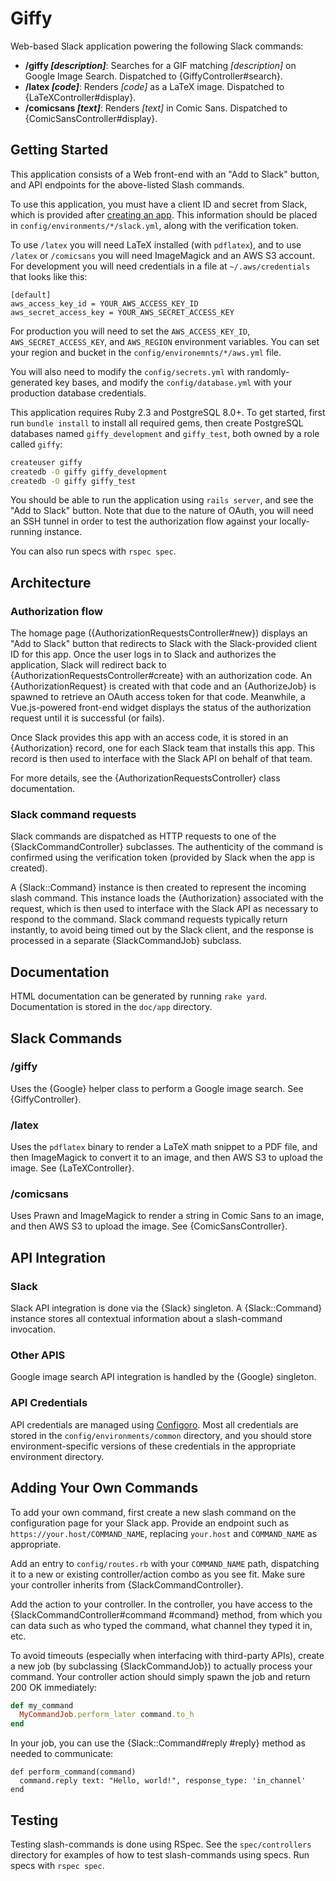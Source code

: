 Giffy
=====

Web-based Slack application powering the following Slack commands:

* **/giffy _[description]_**: Searches for a GIF matching _[description]_ on
  Google Image Search. Dispatched to {GiffyController#search}.
* **/latex _[code]_**: Renders _[code]_ as a LaTeX image. Dispatched to
  {LaTeXController#display}.
* **/comicsans _[text]_**: Renders _[text]_ in Comic Sans. Dispatched to
  {ComicSansController#display}.

Getting Started
---------------

This application consists of a Web front-end with an "Add to Slack" button, and
API endpoints for the above-listed Slash commands.

To use this application, you must have a client ID and secret from Slack, which
is provided after [creating an app](https://api.slack.com/apps?new_app=1). This
information should be placed in `config/environments/*/slack.yml`, along with
the verification token.

To use `/latex` you will need LaTeX installed (with `pdflatex`), and to use
`/latex` or `/comicsans` you will need ImageMagick and an AWS S3 account. For
development you will need credentials in a file at `~/.aws/credentials` that
looks like this:

````
[default]
aws_access_key_id = YOUR_AWS_ACCESS_KEY_ID
aws_secret_access_key = YOUR_AWS_SECRET_ACCESS_KEY
````

For production you will need to set the `AWS_ACCESS_KEY_ID`,
`AWS_SECRET_ACCESS_KEY`, and `AWS_REGION` environment variables. You can set
your region and bucket in the `config/environemnts/*/aws.yml` file.

You will also need to modify the `config/secrets.yml` with randomly-generated
key bases, and modify the `config/database.yml` with your production database
credentials.

This application requires Ruby 2.3 and PostgreSQL 8.0+. To get started, first
run `bundle install` to install all required gems, then create PostgreSQL
databases named `giffy_development` and `giffy_test`, both owned by a role
called `giffy`:

```` sh
createuser giffy
createdb -O giffy giffy_development
createdb -O giffy giffy_test
````

You should be able to run the application using `rails server`, and see the
"Add to Slack" button. Note that due to the nature of OAuth, you will need an
SSH tunnel in order to test the authorization flow against your locally-running
instance.

You can also run specs with `rspec spec`.

Architecture
------------

### Authorization flow

The homage page ({AuthorizationRequestsController#new}) displays an "Add to
Slack" button that redirects to Slack with the Slack-provided client ID for this
app. Once the user logs in to Slack and authorizes the application, Slack will
redirect back to {AuthorizationRequestsController#create} with an authorization
code. An {AuthorizationRequest} is created with that code and an {AuthorizeJob}
is spawned to retrieve an OAuth access token for that code. Meanwhile, a
Vue.js-powered front-end widget displays the status of the authorization request
until it is successful (or fails).

Once Slack provides this app with an access code, it is stored in an
{Authorization} record, one for each Slack team that installs this app. This
record is then used to interface with the Slack API on behalf of that team.

For more details, see the {AuthorizationRequestsController} class documentation.

### Slack command requests

Slack commands are dispatched as HTTP requests to one of the
{SlackCommandController} subclasses. The authenticity of the command is
confirmed using the verification token (provided by Slack when the app is
created).

A {Slack::Command} instance is then created to represent the incoming slash
command. This instance loads the {Authorization} associated with the request,
which is then used to interface with the Slack API as necessary to respond to
the command. Slack command requests typically return instantly, to avoid being
timed out by the Slack client, and the response is processed in a separate
{SlackCommandJob} subclass.

Documentation
-------------

HTML documentation can be generated by running `rake yard`. Documentation is
stored in the `doc/app` directory.

Slack Commands
--------------

### /giffy

Uses the {Google} helper class to perform a Google image search. See
{GiffyController}.

### /latex

Uses the `pdflatex` binary to render a LaTeX math snippet to a PDF file, and
then ImageMagick to convert it to an image, and then AWS S3 to upload the image.
See {LaTeXController}.

### /comicsans

Uses Prawn and ImageMagick to render a string in Comic Sans to an image, and
then AWS S3 to upload the image. See {ComicSansController}.

API Integration
---------------

### Slack

Slack API integration is done via the {Slack} singleton. A {Slack::Command}
instance stores all contextual information about a slash-command invocation.

### Other APIS

Google image search API integration is handled by the {Google} singleton.

### API Credentials

API credentials are managed using
[Configoro](https://github.com/RISCfuture/Configoro). Most all credentials are
stored in the `config/environments/common` directory, and you should store
environment-specific versions of these credentials in the appropriate
environment directory.

Adding Your Own Commands
------------------------

To add your own command, first create a new slash command on the configuration
page for your Slack app. Provide an endpoint such as
`https://your.host/COMMAND_NAME`, replacing `your.host` and `COMMAND_NAME` as
appropriate.

Add an entry to `config/routes.rb` with your `COMMAND_NAME` path, dispatching it
to a new or existing controller/action combo as you see fit. Make sure your
controller inherits from {SlackCommandController}.

Add the action to your controller. In the controller, you have access to the
{SlackCommandController#command #command} method, from which you can data such
as who typed the command, what channel they typed it in, etc.

To avoid timeouts (especially when interfacing with third-party APIs), create a
new job (by subclassing {SlackCommandJob}) to actually process your command.
Your controller action should simply spawn the job and return 200 OK
immediately:

```` ruby
def my_command
  MyCommandJob.perform_later command.to_h
end
````

In your job, you can use the {Slack::Command#reply #reply} method as needed to
communicate:

````
def perform_command(command)
  command.reply text: "Hello, world!", response_type: 'in_channel'
end
````

Testing
-------

Testing slash-commands is done using RSpec. See the `spec/controllers`
directory for examples of how to test slash-commands using specs. Run specs with
`rspec spec`.
